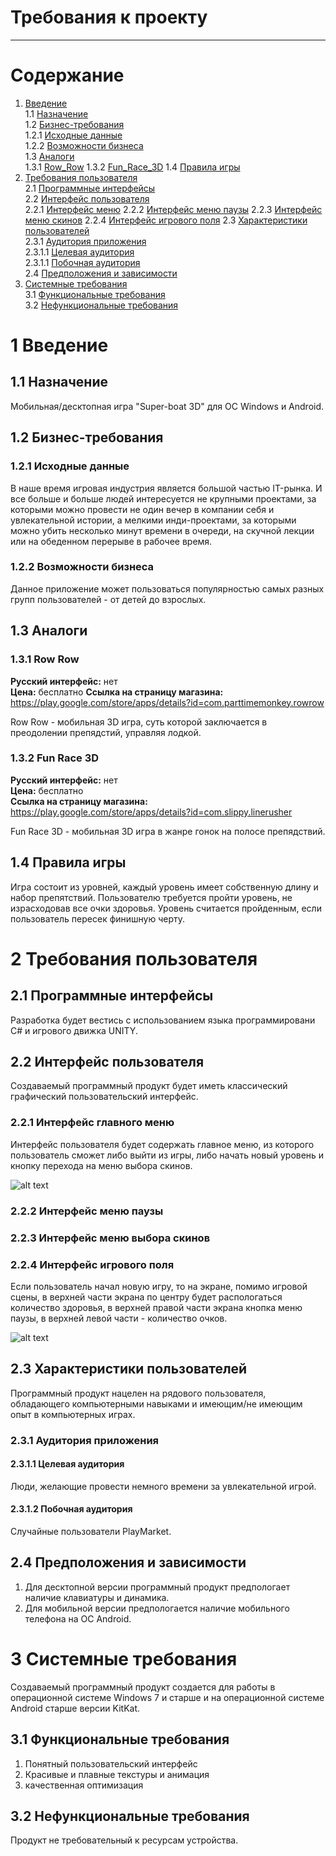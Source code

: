 # Требования к проекту
---

# Содержание
1. [Введение](#intro)  
1.1 [Назначение](#appointment)  
1.2 [Бизнес-требования](#business_requirements)  
1.2.1 [Исходные данные](#initial_data)  
1.2.2 [Возможности бизнеса](#business_opportunities)  
1.3 [Аналоги](#analogues)  
1.3.1 [Row_Row](#Row_Row)
1.3.2 [Fun_Race_3D](#Fun_Race_3D)
1.4 [Правила игры](#Rools)
2. [Требования пользователя](#user_requirements)  
2.1 [Программные интерфейсы](#software_interfaces)  
2.2 [Интерфейс пользователя](#user_interface)  
2.2.1 [Интерфейс меню](#user_interface_menu) 
2.2.2 [Интерфейс меню паузы](#user_interface_pausemenu) 
2.2.3 [Интерфейс меню скинов](#user_interface_skinmenu) 
2.2.4 [Интерфейс игрового поля](#user_interface_game) 
2.3 [Характеристики пользователей](#user_specifications)  
2.3.1 [Аудитория приложения](#application_audience)  
2.3.1.1 [Целевая аудитория](#target_audience)  
2.3.1.1 [Побочная аудитория](#collateral_audience)  
2.4 [Предположения и зависимости](#assumptions_and_dependencies)  
3. [Системные требования](#system_requirements)  
3.1 [Функциональные требования](#functional_requirements)  
3.2 [Нефункциональные требования](#non-functional_requirements)  

<a name="intro"/>

# 1 Введение

<a name="appointment"/>

## 1.1 Назначение
Мобильная/десктопная игра "Super-boat 3D" для ОС Windows и Android. 

<a name="business_requirements"/>

## 1.2 Бизнес-требования

<a name="initial_data"/>

### 1.2.1 Исходные данные
В наше время игровая индустрия является большой частью IT-рынка. И все больше и больше людей интересуется не крупными проектами, за которыми можно провести не один вечер в компании себя и увлекательной истории, а мелкими инди-проектами, за которыми можно убить несколько минут времени в очереди, на скучной лекции или на обеденном перерыве в рабочее время.

<a name="business_opportunities"/>

### 1.2.2 Возможности бизнеса
Данное приложение может пользоваться популярностью самых разных групп пользователей - от детей до взрослых.

<a name = "analogues"/>

## 1.3 Аналоги

<a name = "Row_Row"/>

### 1.3.1 Row Row

**Русский интерфейс:** нет  
**Цена:**  бесплатно 
**Ссылка на страницу магазина:** https://play.google.com/store/apps/details?id=com.parttimemonkey.rowrow

Row Row - мобильная 3D игра, суть которой заключается в преодолении препядстий, управляя лодкой. 

<a name = "Fun_Race_3D"/>

### 1.3.2 Fun Race 3D

**Русский интерфейс:** нет  
**Цена:** бесплатно  
**Ссылка на страницу магазина:** https://play.google.com/store/apps/details?id=com.slippy.linerusher

Fun Race 3D - мобильная 3D игра в жанре гонок на полосе препядствий.

<a name = "Rools"/>

## 1.4 Правила игры

Игра состоит из уровней, каждый уровень имеет собственную длину и набор препятствий. Пользователю требуется пройти уровень, не израсходовав все очки здоровья. Уровень считается пройденным, если пользователь пересек финишную черту. 

# 2 Требования пользователя

<a name="software_interfaces"/>

## 2.1 Программные интерфейсы
Разработка будет вестись с использованием языка программировани C# и игрового движка UNITY. 

<a name="user_interface"/>

## 2.2 Интерфейс пользователя
Создаваемый программный продукт будет иметь классический графический пользовательский интерфейс.

<a name="user_interface_menu"/>

### 2.2.1 Интерфейс главного меню
Интерфейс пользователя будет содержать главное меню, из которого пользователь сможет либо выйти из игры, либо начать новый уровень и кнопку перехода на меню выбора скинов. 

![alt text](imgMenu.PNG)

<a name="user_interface_pausemenu"/>

### 2.2.2 Интерфейс меню паузы

<a name="user_interface_skinmenu"/>

### 2.2.3 Интерфейс меню выбора скинов

<a name="user_interface_game"/>

### 2.2.4 Интерфейс игрового поля
Если пользователь начал новую игру, то на экране, помимо игровой сцены, в верхней части экрана по центру будет распологаться количество здоровья, в верхней правой части экрана кнопка меню паузы, в верхней левой части - количество очков.

![alt text](img1.PNG)

<a name="user_specifications"/>

## 2.3 Характеристики пользователей
Программный продукт нацелен на рядового пользователя, обладающего компьютерными навыками и имеющим/не имеющим опыт в компьютерных играх.

<a name="user_classes"/>

### 2.3.1 Аудитория приложения

<a name="target_audience"/>

#### 2.3.1.1 Целевая аудитория
Люди, желающие провести немного времени за увлекательной игрой.

<a name="collateral_audience"/>

#### 2.3.1.2 Побочная аудитория
Случайные пользователи PlayMarket.

<a name="assumptions_and_dependencies"/>

## 2.4 Предположения и зависимости
1. Для десктопной версии программный продукт предпологает наличие клавиатуры и динамика.
2. Для мобильной версии предпологается наличие мобильного телефона на ОС Android.

<a name="system_requirements"/>

# 3 Системные требования
Создаваемый программный продукт создается для работы в операционной системе Windows 7 и старше и на операционной системе Android старше версии KitKat.

<a name="functional_requirements"/>

## 3.1 Функциональные требования
1. Понятный пользовательский интерфейс
2. Красивые и плавные текстуры и анимация
3. качественная оптимизация 

<a name="non-functional_requirements"/>

## 3.2 Нефункциональные требования
Продукт не требовательный к ресурсам устройства.

